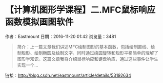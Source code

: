 # 【计算机图形学课程】二.MFC鼠标响应函数模拟画图软件
作者：Eastmount
日期：2016-11-20 01:42
浏览量：3481
> 简介：上一篇文章我们讲述MFC绘制图形的基本函数，包括绘制直线、绘制矩形、绘制椭圆及绘制文字，同时通过绕圆旋转和矩形平移简单的理解了图形学知识。这篇文章我将介绍鼠标响应和键盘响应，通过这些事件让学生实现一个...

 链接：http://blog.csdn.net/eastmount/article/details/53192634
